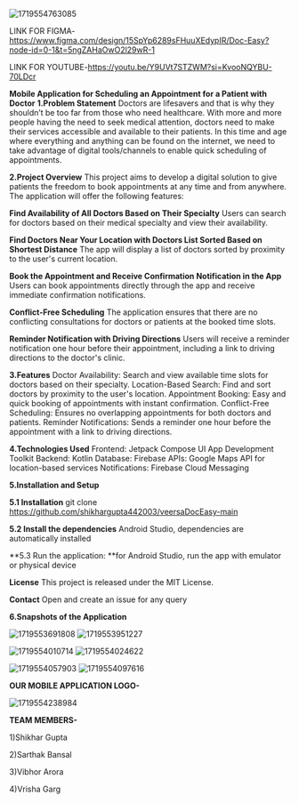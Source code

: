 ![1719554763085](image/README/1719554763085.png)



LINK FOR FIGMA-https://www.figma.com/design/15SpYp6289sFHuuXEdypIR/Doc-Easy?node-id=0-1&t=5ngZAHaOwO2l29wR-1

LINK FOR YOUTUBE-https://youtu.be/Y9UVt7STZWM?si=KvooNQYBU-70LDcr

**Mobile Application for Scheduling an Appointment for a Patient with Doctor**
**1.Problem Statement**
Doctors are lifesavers and that is why they shouldn’t be too far from those who need healthcare. With more and more people having the need to seek medical attention, doctors need to make their services accessible and available to their patients. In this time and age where everything and anything can be found on the internet, we need to take advantage of digital tools/channels to enable quick scheduling of appointments.

**2.Project Overview**
This project aims to develop a digital solution to give patients the freedom to book appointments at any time and from anywhere. The application will offer the following features:

**Find Availability of All Doctors Based on Their Specialty**
Users can search for doctors based on their medical specialty and view their availability.

**Find Doctors Near Your Location with Doctors List Sorted Based on Shortest Distance**
The app will display a list of doctors sorted by proximity to the user's current location.

**Book the Appointment and Receive Confirmation Notification in the App**
Users can book appointments directly through the app and receive immediate confirmation notifications.

**Conflict-Free Scheduling**
The application ensures that there are no conflicting consultations for doctors or patients at the booked time slots.

**Reminder Notification with Driving Directions**
Users will receive a reminder notification one hour before their appointment, including a link to driving directions to the doctor's clinic.

**3.Features**
Doctor Availability: Search and view available time slots for doctors based on their specialty.
Location-Based Search: Find and sort doctors by proximity to the user's location.
Appointment Booking: Easy and quick booking of appointments with instant confirmation.
Conflict-Free Scheduling: Ensures no overlapping appointments for both doctors and patients.
Reminder Notifications: Sends a reminder one hour before the appointment with a link to driving directions.

**4.Technologies Used**
Frontend: Jetpack Compose UI App Development Toolkit
Backend: Kotlin
Database: Firebase
APIs: Google Maps API for location-based services
Notifications: Firebase Cloud Messaging

**5.Installation and Setup**

**5.1 Installation**
git clone https://github.com/shikhargupta442003/veersaDocEasy-main

**5.2 Install the dependencies**																 		Android Studio, dependencies are automatically installed

**5.3 Run the application:																		**for Android Studio, run the app with emulator or physical device

**License**
This project is released under the MIT License.

**Contact**
Open and create an issue for any query

**6.Snapshots of the Application**

![1719553691808](image/README/1719553691808.png)         ![1719553951227](image/README/1719553951227.png)

![1719554010714](image/README/1719554010714.png)          ![1719554024622](image/README/1719554024622.png)

![1719554057903](image/README/1719554057903.png)               ![1719554097616](image/README/1719554097616.png)

**OUR MOBILE APPLICATION LOGO-**

![1719554238984](image/README/1719554238984.png)

**TEAM MEMBERS-**

1)Shikhar Gupta

2)Sarthak Bansal

3)Vibhor Arora

4)Vrisha Garg
